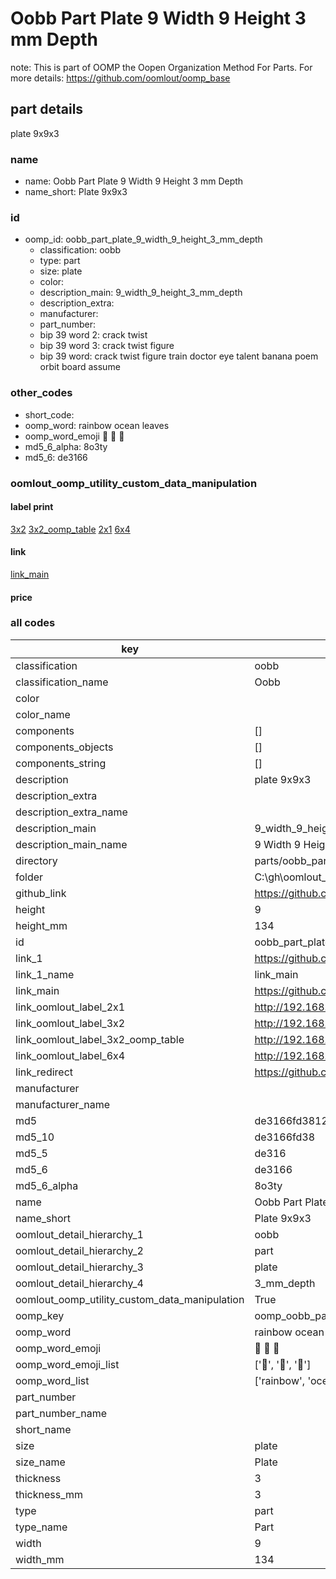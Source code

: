 # Oobb Part Plate 9 Width 9 Height 3 mm Depth  

note: This is part of OOMP the Oopen Organization Method For Parts. For more details: https://github.com/oomlout/oomp_base

##  part details
  



plate 9x9x3



### name
* name: Oobb Part Plate 9 Width 9 Height 3 mm Depth
* name_short: Plate 9x9x3 
### id
* oomp_id: oobb_part_plate_9_width_9_height_3_mm_depth
  * classification: oobb
  * type: part
  * size: plate
  * color: 
  * description_main: 9_width_9_height_3_mm_depth
  * description_extra: 
  * manufacturer: 
  * part_number: 
  * bip 39 word 2: crack twist
  * bip 39 word 3: crack twist figure
  * bip 39 word: crack twist figure train doctor eye talent banana poem orbit board assume

### other_codes
* short_code: 
* oomp_word: rainbow ocean leaves
* oomp_word_emoji :rainbow: :ocean: :leaves:
* md5_6_alpha: 8o3ty
* md5_6: de3166






### oomlout_oomp_utility_custom_data_manipulation
#### label print
[3x2](http://192.168.1.245:1112/?label=oomp%208o3ty)
[3x2_oomp_table](http://192.168.1.108:1112/?label=oomp%208o3ty)
[2x1](http://192.168.1.242:1112/?label=oomp%208o3ty)
[6x4](http://192.168.1.55:1112/?label=oomp%208o3ty)    

#### link

[link_main](https://github.com/oomlout/oomlout_oobb_version_4_generated_parts/tree/main/navigation_oomp/oobb/part/plate/9_width_9_height_3_mm_depth/part)                              

#### price







### all codes 
| key | value |  
| --- | --- |  
| classification | oobb |  
| classification_name | Oobb |  
| color |  |  
| color_name |  |  
| components | [] |  
| components_objects | [] |  
| components_string | [] |  
| description | plate 9x9x3 |  
| description_extra |  |  
| description_extra_name |  |  
| description_main | 9_width_9_height_3_mm_depth |  
| description_main_name | 9 Width 9 Height 3 mm Depth |  
| directory | parts/oobb_part_plate_9_width_9_height_3_mm_depth |  
| folder | C:\gh\oomlout_oobb_version_4_generated_parts\parts\oobb_part_plate_9_width_9_height_3_mm_depth |  
| github_link | https://github.com/oomlout/oomlout_oomp_part_src/tree/main/parts/oobb_part_plate_9_width_9_height_3_mm_depth |  
| height | 9 |  
| height_mm | 134 |  
| id | oobb_part_plate_9_width_9_height_3_mm_depth |  
| link_1 | https://github.com/oomlout/oomlout_oobb_version_4_generated_parts/tree/main/navigation_oomp/oobb/part/plate/9_width_9_height_3_mm_depth/part |  
| link_1_name | link_main |  
| link_main | https://github.com/oomlout/oomlout_oobb_version_4_generated_parts/tree/main/navigation_oomp/oobb/part/plate/9_width_9_height_3_mm_depth/part |  
| link_oomlout_label_2x1 | http://192.168.1.242:1112/?label=oomp%208o3ty |  
| link_oomlout_label_3x2 | http://192.168.1.245:1112/?label=oomp%208o3ty |  
| link_oomlout_label_3x2_oomp_table | http://192.168.1.108:1112/?label=oomp%208o3ty |  
| link_oomlout_label_6x4 | http://192.168.1.55:1112/?label=oomp%208o3ty |  
| link_redirect | https://github.com/oomlout/oomlout_oobb_version_4_generated_parts/tree/main/parts/oobb_plate_09_09_03 |  
| manufacturer |  |  
| manufacturer_name |  |  
| md5 | de3166fd38123bad44a02e70ac3ae18e |  
| md5_10 | de3166fd38 |  
| md5_5 | de316 |  
| md5_6 | de3166 |  
| md5_6_alpha | 8o3ty |  
| name | Oobb Part Plate 9 Width 9 Height 3 mm Depth |  
| name_short | Plate 9x9x3  |  
| oomlout_detail_hierarchy_1 | oobb |  
| oomlout_detail_hierarchy_2 | part |  
| oomlout_detail_hierarchy_3 | plate |  
| oomlout_detail_hierarchy_4 | 3_mm_depth |  
| oomlout_oomp_utility_custom_data_manipulation | True |  
| oomp_key | oomp_oobb_part_plate_9_width_9_height_3_mm_depth |  
| oomp_word | rainbow ocean leaves |  
| oomp_word_emoji | :rainbow: :ocean: :leaves: |  
| oomp_word_emoji_list | [':rainbow:', ':ocean:', ':leaves:'] |  
| oomp_word_list | ['rainbow', 'ocean', 'leaves'] |  
| part_number |  |  
| part_number_name |  |  
| short_name |  |  
| size | plate |  
| size_name | Plate |  
| thickness | 3 |  
| thickness_mm | 3 |  
| type | part |  
| type_name | Part |  
| width | 9 |  
| width_mm | 134 |  
